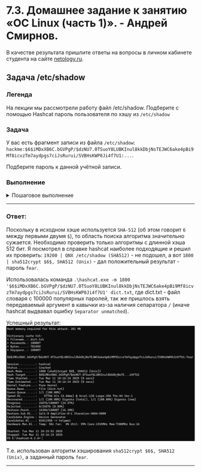 # 7.3. Домашнее задание к занятию «ОС Linux (часть 1)». - Андрей Смирнов.

В качестве результата пришлите ответы на вопросы в личном кабинете студента на сайте [netology.ru](https://netology.ru).

## Задача /etc/shadow

### Легенда

На лекции мы рассмотрели работу файл /etc/shadow. Подберите с помощью Hashcat пароль пользователя по хэшу из `/etc/shadow`

### Задача

У вас есть фрагмент записи из файла `/etc/shadow`: `hackme:$6$iMDxXB6C.bGVPgP/$dzNU7.0TSuoY8LUBKInul8kkDbjNsTEJWC6ake4pBi9Mf8icvzTm7aydpgs7ciJsRurui/SVBHsKWP0Ji4f7U1:...`.

Подберите пароль к данной учётной записи.

### Выполнение

<details>
<summary>Пошаговое выполнение</summary>

В качестве примера мы рассмотрим пользователя с паролем `password`.

В файле `/etc/shadow` запись для данного пользователя будет вида: `hackme:$6$LXtFFs9lpTMP9OB8$Pt8bV28JD2GWQ3vHUa9cLiAOv/KLUrLBPEuzIjOLtGKi2Q81HYQ3TXPa61KJzu0uEbUqtCVnCEXATcUvS77by1:...`

Начиная с первого символа `$` до второго символа `$` (`6` в примере) идёт информация об алгоритме хэширования:
* `$1$` - MD5
* `$2a$` - Blowfish
* `$2y$` - Blowfish
* `$5$` - SHA-256
* `$6$` - SHA-512

Со второго `$` до следующего `$` идёт соль (в примере `LXtFFs9lpTMP9OB8`). Что за соль? Поскольку для популярных паролей уже сосчитаны хэши и вы можете за секунду их подобрать на CrackStation или любом другом ресурсе, то пароли "солят" - хэшируют не сам пароль, а соль + пароль. Таким образом, предвычисленные таблицы уже не помогут. Соль должна быть случайной для каждого пароля и хранится вместе с паролем.

С последнего `$` и до `:` идёт сам хэш (от "солённого" пароля: `Pt8bV28JD2GWQ3vHUa9cLiAOv/KLUrLBPEuzIjOLtGKi2Q81HYQ3TXPa61KJzu0uEbUqtCVnCEXATcUvS77by1`).

Проверить это достаточно легко:

```shell script
openssl passwd -6 -salt LXtFFs9lpTMP9OB8 password
# где 6 - тип алгоритма
$6$LXtFFs9lpTMP9OB8$Pt8bV28JD2GWQ3vHUa9cLiAOv/KLUrLBPEuzIjOLtGKi2Q81HYQ3TXPa61KJzu0uEbUqtCVnCEXATcUvS77by1
```

Теперь, когда вы знаете алгоритм, для вас не составит труда с помощью hashcat подобрать пароль по словарю для задания (в качестве аргумента hashcat передавайте строку `$6$LXtFFs9lpTMP9OB8$Pt8bV28JD2GWQ3vHUa9cLiAOv/KLUrLBPEuzIjOLtGKi2Q81HYQ3TXPa61KJzu0uEbUqtCVnCEXATcUvS77by1`)

Подсказка: ищите в hashcat тип хеша для которого в скобках написано `Unix`.
</details>



-----


### Ответ:


Поскольку в исходном хэше используется  `SHA-512`  (об этом говорит `6` между первыми двумя `$`), то область поиска алгоритма значительно сужается. Необходимо проверить только алгоритмы с длинной хэша 512 бит. Я посмотрел в справке hashcat наиболее подходящие и решил их проверить: `19200 | QNX /etc/shadow (SHA512)` - не подошел, а вот `1800 | sha512crypt $6$, SHA512 (Unix)` -  дал положительный результат - пароль `fear`.

Использовалась команда `.\hashcat.exe -m 1800 '$6$iMDxXB6C.bGVPgP/$dzNU7.0TSuoY8LUBKInul8kkDbjNsTEJWC6ake4pBi9Mf8icvzTm7aydpgs7ciJsRurui/SVBHsKWP0Ji4f7U1' dict.txt`, где dict.txt - файл словаря с 100000 популярных паролей, так же пришлось взять передаваемый аргумент в кавычки из-за наличия сепаратора `/` (иначе hashcat выдвавал ошибку `Separator unmatched`). 

Успешный результат:
![sshot7-3_1](img/7_3-1.jpg)

Т.е. использован алгоритм хэширования `sha512crypt $6$, SHA512 (Unix)`, а заданный пароль `fear`.


-----